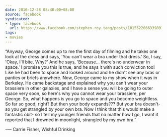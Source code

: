 ```yaml
---
date: 2016-12-28 08:40:00+08:00
source: facebook
syndicated:
- type: facebook
  url: https://www.facebook.com/stephen.roy.tang/posts/10155226663398912
tags:
- movies
---
```


“Anyway, George comes up to me the first day of filming and he takes one look at the dress and says, 'You can't wear a bra under that dress.' So, I say, 'Okay, I'll bite. Why?' And he says, 'Because... there's no underwear in space.' I promise you this is true, and he says it with such conviction too! Like he had been to space and looked around and he didn't see any bras or panties or briefs anywhere. Now, George came to my show when it was in Berkeley. He came backstage and explained why you can't wear your brassiere in other galaxies, and I have a sense you will be going to outer space very soon, so here's why you cannot wear your brassiere, per George. So, what happens is you go to space and you become weightless. So far so good, right? But then your body expands??? But your bra doesn't- so you get strangled by your own bra. Now I think that this would make a fantastic obit- so I tell my younger friends that no matter how I go, I want it reported that I drowned in moonlight, strangled by my own bra.” 

-― Carrie Fisher, Wishful Drinking